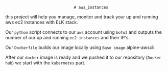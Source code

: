                                   # aws_instances
this project will help you manage, monitor and track your up and running aws ec2 instances with ELK stack.

Our `python` script connects to our `aws` account using `boto3` and outputs the number of our up and running `ec2 instances` and their IP's.

Our `Dockerfile` builds our image locally using `Base image` alpine-awscli.

After our `docker` image is ready and we pushed it to our repository (`Docker hub`) we start with the `kubernetes` part. 
